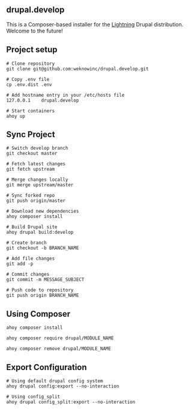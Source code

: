 drupal.develop
--

This is a Composer-based installer for the [Lightning](https://www.drupal.org/project/lightning) Drupal distribution. Welcome to the future!

## Project setup
```
# Clone repository
git clone git@github.com:weknowinc/drupal.develop.git

# Copy .env file
cp .env.dist .env

# Add hostname entry in your /etc/hosts file
127.0.0.1    drupal.develop

# Start containers
ahoy up
```

## Sync Project
```
# Switch develop branch
git checkout master

# Fetch latest changes
git fetch upstream

# Merge changes locally
git merge upstream/master

# Sync forked repo 
git push origin/master

# Download new dependencies
ahoy composer install

# Build Drupal site
ahoy drupal build:develop

# Create branch
git checkout -b BRANCH_NAME 

# Add file changes
git add -p

# Commit changes
git commit -m MESSAGE_SUBJECT

# Push code to repository
git push origin BRANCH_NAME
```

## Using Composer 
```
ahoy composer install

ahoy composer require drupal/MODULE_NAME

ahoy composer remove drupal/MODULE_NAME
```

## Export Configuration
```
# Using default drupal config system  
ahoy drupal config:export --no-interaction

# Using config_split
ahoy drupal config_split:export --no-interaction
```
